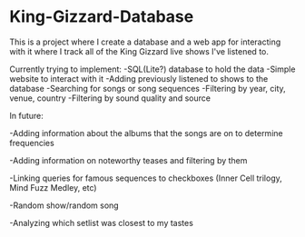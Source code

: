# King-Gizzard-Database


This is a project where I create a database and a web app for interacting with it where I track all of the King Gizzard live shows
I've listened to. 

Currently trying to implement:
-SQL(Lite?) database to hold the data
-Simple website to interact with it
-Adding previously listened to shows to the database
-Searching for songs or song sequences
-Filtering by year, city, venue, country
-Filtering by sound quality and source

In future:

-Adding information about the albums that the songs are on to determine frequencies

-Adding information on noteworthy teases and filtering by them

-Linking queries for famous sequences to checkboxes (Inner Cell trilogy, Mind Fuzz Medley, etc)

-Random show/random song

-Analyzing which setlist was closest to my tastes

